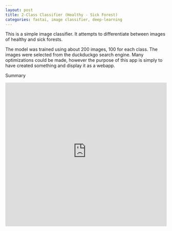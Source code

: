 ```yaml
---
layout: post
title: 2-Class Classifier (Healthy - Sick Forest)
categories: fastai, image classifier, deep-learning
---
```


This is a simple image classifier. It attempts to differentiate between images of healthy and sick forests.

The model was trained using about 200 images, 100 for each class. The images were selected from the duckduckgo search engine.
Many optimizations could be made, however the purpose of this app is simply to have created something and display it as a webapp.


Summary

<iframe
	src="https://totalllmnoob-forest-classifier.hf.space"
	frameborder="0"
	width="100%"
	height="450"
></iframe>

